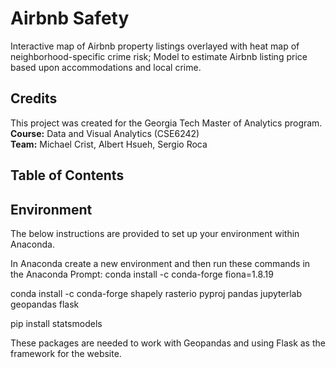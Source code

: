 # Airbnb Safety
Interactive map of Airbnb property listings overlayed with heat map of neighborhood-specific crime risk; Model to estimate Airbnb listing price based upon accommodations and local crime.

## Credits
This project was created for the Georgia Tech Master of Analytics program.<br>
**Course:** Data and Visual Analytics (CSE6242)<br>
**Team:** Michael Crist, Albert Hsueh, Sergio Roca

## Table of Contents

## Environment
The below instructions are provided to set up your environment within Anaconda.

In Anaconda create a new environment and then run these commands in the Anaconda Prompt:
conda install -c conda-forge fiona=1.8.19
 
conda install -c conda-forge shapely rasterio pyproj pandas jupyterlab geopandas flask

pip install statsmodels

These packages are needed to work with Geopandas and using Flask as the framework for the website.


